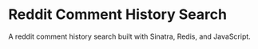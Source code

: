 Reddit Comment History Search
=============================
A reddit comment history search built with Sinatra, Redis, and JavaScript.
